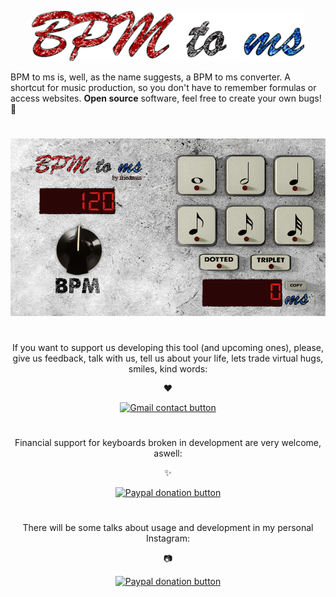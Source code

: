 
  <p align="center">
  <img alt="BPM to ms logo" height="80" src="https://github.com/nguilherme010/BPM-to-ms/blob/master/BPM%20to%20ms%20NO%20BG%20LOGO.png">
  </p>
  

   <p align="center"> 


  BPM to ms is, well, as the name suggests, a BPM to ms converter. A shortcut for music production, so you don't have to remember formulas or access websites. **Open source** software, feel free to create your own bugs! 🐞

  
  </p>


  
#
   <p align="center">
     <img alt="BPM to ms app preview" src="https://github.com/nguilherme010/BPM-to-ms/blob/master/bpm%20to%20ms%20print.png">
   </p>
   
   
  #

   <p align="center">If you want to support us developing this tool (and upcoming ones), please, give us feedback, talk with us, tell us about your life, lets trade virtual hugs, smiles, kind words:
  </p>
   <p align="center">
  ❤️
  </p>
      <div align="center">
      <a href="https://mail.google.com/mail/?extsrc=mailto&url=mailto%3A%3Fto%3Dnguilherme010%40gmail.com%26subject%3DHi%2520There%26">
        <img alt="Gmail contact button" src="https://img.shields.io/badge/Contact-Gmail-red">
      </a>
  </div>


#
   <p align="center">
  Financial support for keyboards broken in development are very welcome, aswell:
  </p>
     <p align="center">
  ✨
  </p>
   <div align="center">
      <a href="https://www.paypal.com/donate?business=nguilherme010%40gmail.com&currency_code=USD">
        <img alt="Paypal donation button" src="https://img.shields.io/badge/Donate-PayPal-green.svg">
      </a>
  </div>
  
  
  #
  <p align="center">There will be some talks about usage and development in my personal Instagram:</p>
  <p align="center">
  📷
  </p>
  <div align="center">
      <a href="https://www.instagram.com/selffearfulmind/">
        <img alt="Paypal donation button" src="https://img.shields.io/badge/-Instagram-orange">
      </a>
  </div>
